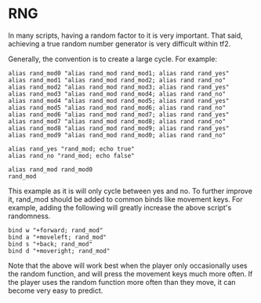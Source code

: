 # RNG

In many scripts, having a random factor to it is very important. That said, achieving a true random number generator is very difficult within tf2.

Generally, the convention is to create a large cycle. For example:

```
alias rand_mod0 "alias rand_mod rand_mod1; alias rand rand_yes"
alias rand_mod1 "alias rand_mod rand_mod2; alias rand rand_no"
alias rand_mod2 "alias rand_mod rand_mod3; alias rand rand_yes"
alias rand_mod3 "alias rand_mod rand_mod4; alias rand rand_no"
alias rand_mod4 "alias rand_mod rand_mod5; alias rand rand_yes"
alias rand_mod5 "alias rand_mod rand_mod6; alias rand rand_no"
alias rand_mod6 "alias rand_mod rand_mod7; alias rand rand_yes"
alias rand_mod7 "alias rand_mod rand_mod8; alias rand rand_no"
alias rand_mod8 "alias rand_mod rand_mod9; alias rand rand_yes"
alias rand_mod9 "alias rand_mod rand_mod0; alias rand rand_no"

alias rand_yes "rand_mod; echo true"
alias rand_no "rand_mod; echo false"

alias rand_mod rand_mod0
rand_mod
```

This example as it is will only cycle between yes and no. To further improve it, rand_mod should be added to common binds like movement keys. For example, adding the following will greatly increase the above script's randomness.

```
bind w "+forward; rand_mod"
bind a "+moveleft; rand_mod"
bind s "+back; rand_mod"
bind d "+moveright; rand_mod"
```

Note that the above will work best when the player only occasionally uses the random function, and will press the movement keys much more often. If the player uses the random function more often than they move, it can become very easy to predict.